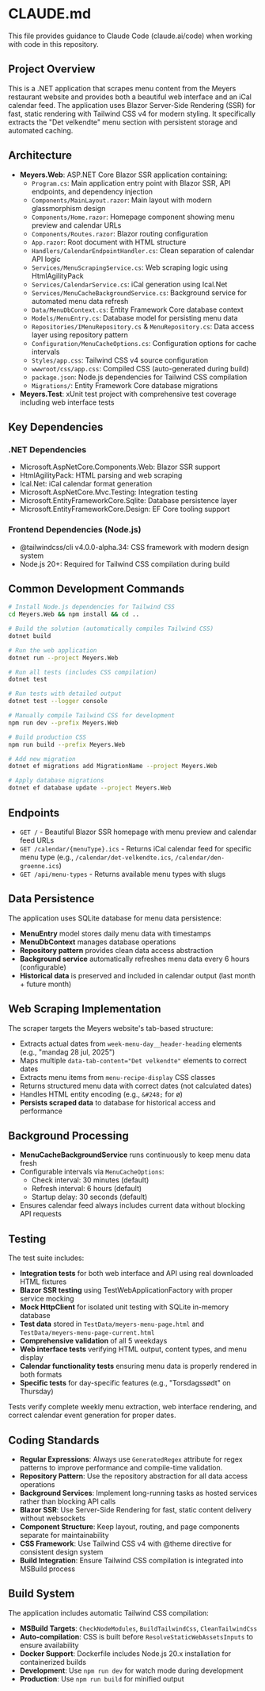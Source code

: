 # CLAUDE.md

This file provides guidance to Claude Code (claude.ai/code) when working with code in this repository.

## Project Overview

This is a .NET application that scrapes menu content from the Meyers restaurant website and provides both a beautiful web interface and an iCal calendar feed. The application uses Blazor Server-Side Rendering (SSR) for fast, static rendering with Tailwind CSS v4 for modern styling. It specifically extracts the "Det velkendte" menu section with persistent storage and automated caching.

## Architecture

- **Meyers.Web**: ASP.NET Core Blazor SSR application containing:
  - `Program.cs`: Main application entry point with Blazor SSR, API endpoints, and dependency injection
  - `Components/MainLayout.razor`: Main layout with modern glassmorphism design
  - `Components/Home.razor`: Homepage component showing menu preview and calendar URLs
  - `Components/Routes.razor`: Blazor routing configuration
  - `App.razor`: Root document with HTML structure
  - `Handlers/CalendarEndpointHandler.cs`: Clean separation of calendar API logic
  - `Services/MenuScrapingService.cs`: Web scraping logic using HtmlAgilityPack
  - `Services/CalendarService.cs`: iCal generation using Ical.Net
  - `Services/MenuCacheBackgroundService.cs`: Background service for automated menu data refresh
  - `Data/MenuDbContext.cs`: Entity Framework Core database context
  - `Models/MenuEntry.cs`: Database model for persisting menu data
  - `Repositories/IMenuRepository.cs` & `MenuRepository.cs`: Data access layer using repository pattern
  - `Configuration/MenuCacheOptions.cs`: Configuration options for cache intervals
  - `Styles/app.css`: Tailwind CSS v4 source configuration
  - `wwwroot/css/app.css`: Compiled CSS (auto-generated during build)
  - `package.json`: Node.js dependencies for Tailwind CSS compilation
  - `Migrations/`: Entity Framework Core database migrations
- **Meyers.Test**: xUnit test project with comprehensive test coverage including web interface tests

## Key Dependencies

### .NET Dependencies
- Microsoft.AspNetCore.Components.Web: Blazor SSR support
- HtmlAgilityPack: HTML parsing and web scraping
- Ical.Net: iCal calendar format generation
- Microsoft.AspNetCore.Mvc.Testing: Integration testing
- Microsoft.EntityFrameworkCore.Sqlite: Database persistence layer
- Microsoft.EntityFrameworkCore.Design: EF Core tooling support

### Frontend Dependencies (Node.js)
- @tailwindcss/cli v4.0.0-alpha.34: CSS framework with modern design system
- Node.js 20+: Required for Tailwind CSS compilation during build

## Common Development Commands

```bash
# Install Node.js dependencies for Tailwind CSS
cd Meyers.Web && npm install && cd ..

# Build the solution (automatically compiles Tailwind CSS)
dotnet build

# Run the web application
dotnet run --project Meyers.Web

# Run all tests (includes CSS compilation)
dotnet test

# Run tests with detailed output
dotnet test --logger console

# Manually compile Tailwind CSS for development
npm run dev --prefix Meyers.Web

# Build production CSS
npm run build --prefix Meyers.Web

# Add new migration
dotnet ef migrations add MigrationName --project Meyers.Web

# Apply database migrations
dotnet ef database update --project Meyers.Web
```

## Endpoints

- `GET /` - Beautiful Blazor SSR homepage with menu preview and calendar feed URLs
- `GET /calendar/{menuType}.ics` - Returns iCal calendar feed for specific menu type (e.g., `/calendar/det-velkendte.ics`, `/calendar/den-groenne.ics`)
- `GET /api/menu-types` - Returns available menu types with slugs

## Data Persistence

The application uses SQLite database for menu data persistence:
- **MenuEntry** model stores daily menu data with timestamps
- **MenuDbContext** manages database operations
- **Repository pattern** provides clean data access abstraction
- **Background service** automatically refreshes menu data every 6 hours (configurable)
- **Historical data** is preserved and included in calendar output (last month + future month)

## Web Scraping Implementation

The scraper targets the Meyers website's tab-based structure:
- Extracts actual dates from `week-menu-day__header-heading` elements (e.g., "mandag 28 jul, 2025")
- Maps multiple `data-tab-content="Det velkendte"` elements to correct dates
- Extracts menu items from `menu-recipe-display` CSS classes
- Returns structured menu data with correct dates (not calculated dates)
- Handles HTML entity encoding (e.g., `&#248;` for ø)
- **Persists scraped data** to database for historical access and performance

## Background Processing

- **MenuCacheBackgroundService** runs continuously to keep menu data fresh
- Configurable intervals via `MenuCacheOptions`:
  - Check interval: 30 minutes (default)
  - Refresh interval: 6 hours (default)
  - Startup delay: 30 seconds (default)
- Ensures calendar feed always includes current data without blocking API requests

## Testing

The test suite includes:
- **Integration tests** for both web interface and API using real downloaded HTML fixtures
- **Blazor SSR testing** using TestWebApplicationFactory with proper service mocking
- **Mock HttpClient** for isolated unit testing with SQLite in-memory database  
- **Test data** stored in `TestData/meyers-menu-page.html` and `TestData/meyers-menu-page-current.html`
- **Comprehensive validation** of all 5 weekdays
- **Web interface tests** verifying HTML output, content types, and menu display
- **Calendar functionality tests** ensuring menu data is properly rendered in both formats
- **Specific tests** for day-specific features (e.g., "Torsdagssødt" on Thursday)

Tests verify complete weekly menu extraction, web interface rendering, and correct calendar event generation for proper dates.

## Coding Standards

- **Regular Expressions**: Always use `GeneratedRegex` attribute for regex patterns to improve performance and compile-time validation.
- **Repository Pattern**: Use the repository abstraction for all data access operations
- **Background Services**: Implement long-running tasks as hosted services rather than blocking API calls
- **Blazor SSR**: Use Server-Side Rendering for fast, static content delivery without websockets
- **Component Structure**: Keep layout, routing, and page components separate for maintainability
- **CSS Framework**: Use Tailwind CSS v4 with @theme directive for consistent design system
- **Build Integration**: Ensure Tailwind CSS compilation is integrated into MSBuild process

## Build System

The application includes automatic Tailwind CSS compilation:
- **MSBuild Targets**: `CheckNodeModules`, `BuildTailwindCss`, `CleanTailwindCss`
- **Auto-compilation**: CSS is built before `ResolveStaticWebAssetsInputs` to ensure availability
- **Docker Support**: Dockerfile includes Node.js 20.x installation for containerized builds
- **Development**: Use `npm run dev` for watch mode during development
- **Production**: Use `npm run build` for minified output
